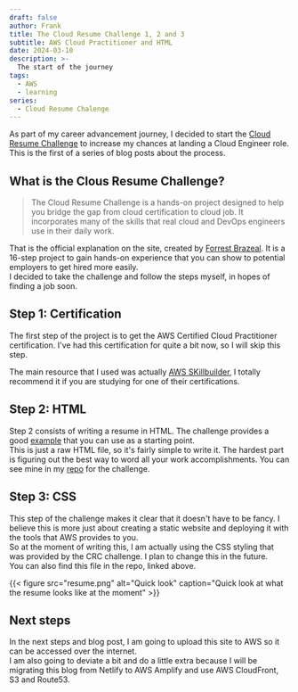 ```yaml
---
draft: false
author: Frank
title: The Cloud Resume Challenge 1, 2 and 3
subtitle: AWS Cloud Practitioner and HTML
date: 2024-03-10
description: >-
  The start of the journey
tags:
  - AWS
  - learning
series:
  - Cloud Resume Chalenge
---
```


As part of my career advancement journey, I decided to start the [Cloud Resume Challenge](https://cloudresumechallenge.dev/) to increase my chances at landing a Cloud Engineer role. This is the first of a series of blog posts about the process.
<!--more-->

## What is the Clous Resume Challenge?

> The Cloud Resume Challenge is a hands-on project designed to help you bridge the gap from cloud certification to cloud job. It incorporates many of the skills that real cloud and DevOps engineers use in their daily work.

That is the official explanation on the site, created by [Forrest Brazeal](https://forrestbrazeal.com/). It is a 16-step project to gain hands-on experience that you can show to potential employers to get hired more easily.  
I decided to take the challenge and follow the steps myself, in hopes of finding a job soon.

## Step 1: Certification

The first step of the project is to get the AWS Certified Cloud Practitioner certification. I've had this certification for quite a bit now, so I will skip this step.

The main resource that I used was actually [AWS SKillbuilder](https://explore.skillbuilder.aws/learn), I totally recommend it if you are studying for one of their certifications.  

## Step 2: HTML

Step 2 consists of writing a resume in HTML. The challenge provides a good [example](https://codepen.io/emzarts/pen/OXzmym) that you can use as a starting point.  
This is just a raw HTML file, so it's fairly simple to write it. The hardest part is figuring out the best way to word all your work accomplishments. 
You can see mine in my [repo](https://github.com/FranciscoTrigo/cloudChallenge) for the challenge.

## Step 3: CSS

This step of the challenge makes it clear that it doesn't have to be fancy. I believe this is more just about creating a static website and deploying it with the tools that AWS provides to you.  
So at the moment of writing this, I am actually using the CSS styling that was provided by the CRC challenge. I plan to change this in the future.  
You can also find this file in the repo, linked above.

{{< figure src="resume.png" alt="Quick look" caption="Quick look at what the resume looks like at the moment" >}}

## Next steps

In the next steps and blog post, I am going to upload this site to AWS so it can be accessed over the internet.  
I am also going to deviate a bit and do a little extra because I will be migrating this blog from Netlify to AWS Amplify and use AWS CloudFront, S3 and Route53.  

